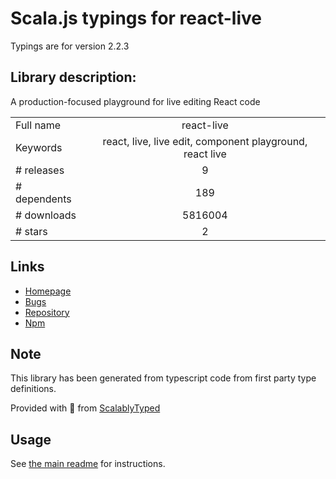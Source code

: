 
# Scala.js typings for react-live

Typings are for version 2.2.3

## Library description:
A production-focused playground for live editing React code

|                    |                 |
| ------------------ | :-------------: |
| Full name          | react-live |
| Keywords           | react, live, live edit, component playground, react live |
| # releases         | 9 |
| # dependents       | 189 |
| # downloads        | 5816004 |
| # stars            | 2 |

## Links
- [Homepage](https://github.com/philpl/react-live#readme)
- [Bugs](https://github.com/philpl/react-live/issues)
- [Repository](https://github.com/philpl/react-live)
- [Npm](https://www.npmjs.com/package/react-live)
    


## Note
This library has been generated from typescript code from first party type definitions.

Provided with :purple_heart: from [ScalablyTyped](https://github.com/oyvindberg/ScalablyTyped)

## Usage
See [the main readme](../../readme.md) for instructions.


